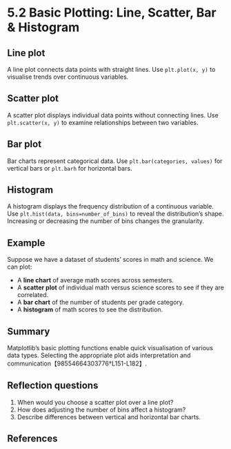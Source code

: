 # 5.2 Basic Plotting: Line, Scatter, Bar & Histogram

## Line plot

A line plot connects data points with straight lines. Use `plt.plot(x, y)` to visualise trends over continuous variables.

## Scatter plot

A scatter plot displays individual data points without connecting lines. Use `plt.scatter(x, y)` to examine relationships between two variables.

## Bar plot

Bar charts represent categorical data. Use `plt.bar(categories, values)` for vertical bars or `plt.barh` for horizontal bars.

## Histogram

A histogram displays the frequency distribution of a continuous variable. Use `plt.hist(data, bins=number_of_bins)` to reveal the distribution’s shape. Increasing or decreasing the number of bins changes the granularity.

## Example

Suppose we have a dataset of students’ scores in math and science. We can plot:

* A **line chart** of average math scores across semesters.
* A **scatter plot** of individual math versus science scores to see if they are correlated.
* A **bar chart** of the number of students per grade category.
* A **histogram** of math scores to see the distribution.

## Summary

Matplotlib’s basic plotting functions enable quick visualisation of various data types. Selecting the appropriate plot aids interpretation and communication【98554664303776†L151-L182】.

## Reflection questions

1. When would you choose a scatter plot over a line plot?
2. How does adjusting the number of bins affect a histogram?
3. Describe differences between vertical and horizontal bar charts.

## References

[^1]: GeeksforGeeks summary of Matplotlib capabilities【98554664303776†L151-L182】.
